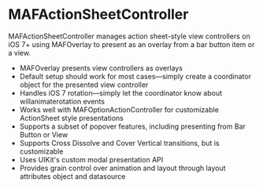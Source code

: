 MAFActionSheetController
==========

MAFActionSheetController manages action sheet-style view controllers on iOS 7+ using MAFOverlay to present as an overlay from a bar button item or a view.

* MAFOverlay presents view controllers as overlays
* Default setup should work for most cases—simply create a coordinator object for the presented view controller
* Handles iOS 7 rotation—simply let the coordinator know about willanimaterotation events
* Works well with MAFOptionActionController for customizable ActionSheet style presentations
* Supports a subset of popover features, including presenting from Bar Button or View
* Supports Cross Dissolve and Cover Vertical transitions, but is customizable
* Uses UIKit's custom modal presentation API
* Provides grain control over animation and layout through layout attributes object and datasource
